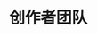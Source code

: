 # 创作者团队

<InfoCom title="创作者团队-官网" content="我们强烈建议您前往现代战舰官网查看和申请创作者" button-text="访问官网" link="https://artstorm.com/zh-CN/creators-crew"/>